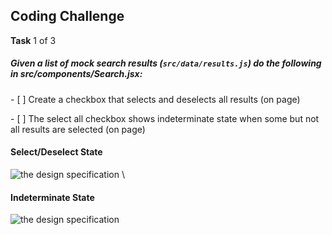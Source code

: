 ## Coding Challenge

**Task** 1 of 3

##### Given a list of mock search results (`src/data/results.js`) do the following in src/components/Search.jsx:

\- [ ] Create a checkbox that selects and deselects all results (on page)

\- [ ] The select all checkbox shows indeterminate state when some but not all results are selected (on page)

#### Select/Deselect State

![the design specification](../../assets/task1_img.png)
\

#### Indeterminate State

![the design specification](../../assets/task1_img2.png)
